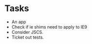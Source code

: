 Tasks
=====

* An app
* Check if ie shims need to apply to IE9
* Consider JSCS.
* Ticket out tests.
